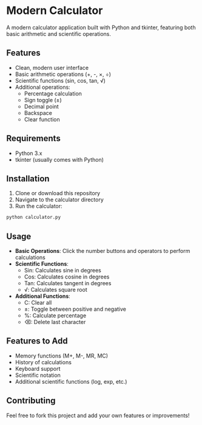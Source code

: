 # Modern Calculator

A modern calculator application built with Python and tkinter, featuring both basic arithmetic and scientific operations.

## Features

- Clean, modern user interface
- Basic arithmetic operations (+, -, ×, ÷)
- Scientific functions (sin, cos, tan, √)
- Additional operations:
  - Percentage calculation
  - Sign toggle (±)
  - Decimal point
  - Backspace
  - Clear function

## Requirements

- Python 3.x
- tkinter (usually comes with Python)

## Installation

1. Clone or download this repository
2. Navigate to the calculator directory
3. Run the calculator:
```bash
python calculator.py
```

## Usage

- **Basic Operations**: Click the number buttons and operators to perform calculations
- **Scientific Functions**: 
  - Sin: Calculates sine in degrees
  - Cos: Calculates cosine in degrees
  - Tan: Calculates tangent in degrees
  - √: Calculates square root
- **Additional Functions**:
  - C: Clear all
  - ±: Toggle between positive and negative
  - %: Calculate percentage
  - ⌫: Delete last character

## Features to Add

- Memory functions (M+, M-, MR, MC)
- History of calculations
- Keyboard support
- Scientific notation
- Additional scientific functions (log, exp, etc.)

## Contributing

Feel free to fork this project and add your own features or improvements! 